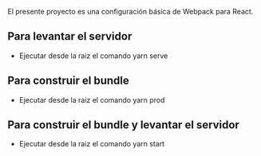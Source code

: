 El presente proyecto es una configuración básica de Webpack para React.

## Para levantar el servidor
- Ejecutar desde la raiz el comando yarn serve

## Para construir el bundle
- Ejecutar desde la raiz el comando yarn prod

## Para construir el bundle y levantar el servidor
- Ejecutar desde la raiz el comando yarn start